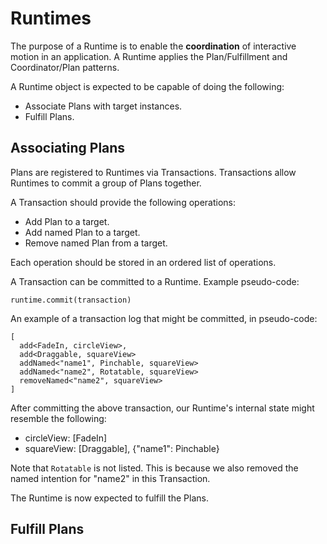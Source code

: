 # Runtimes

The purpose of a Runtime is to enable the **coordination** of interactive motion in an application. A Runtime applies the Plan/Fulfillment and Coordinator/Plan patterns.

A Runtime object is expected to be capable of doing the following:

- Associate Plans with target instances.
- Fulfill Plans.

## Associating Plans

Plans are registered to Runtimes via Transactions. Transactions allow Runtimes to commit a group of Plans together.

A Transaction should provide the following operations:

- Add Plan to a target.
- Add named Plan to a target.
- Remove named Plan from a target.

Each operation should be stored in an ordered list of operations.

A Transaction can be committed to a Runtime. Example pseudo-code:

    runtime.commit(transaction)

An example of a transaction log that might be committed, in pseudo-code:

    [
      add<FadeIn, circleView>,
      add<Draggable, squareView>
      addNamed<"name1", Pinchable, squareView>
      addNamed<"name2", Rotatable, squareView>
      removeNamed<"name2", squareView>
    ]

After committing the above transaction, our Runtime's internal state might resemble the following:

- circleView: [FadeIn]
- squareView: [Draggable], {"name1": Pinchable}

Note that `Rotatable` is not listed. This is because we also removed the named intention for "name2" in this Transaction.

The Runtime is now expected to fulfill the Plans.

## Fulfill Plans

